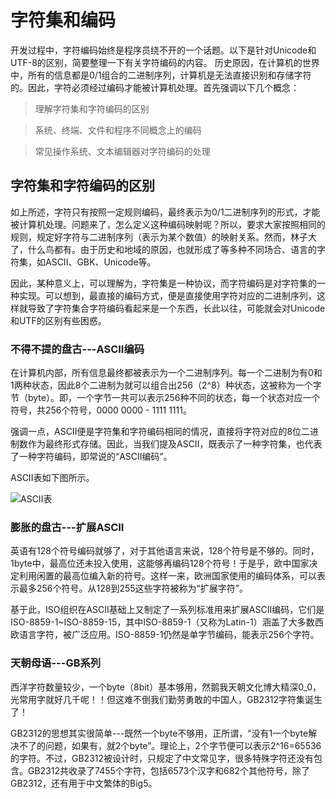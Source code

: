 # 字符集和编码

开发过程中，字符编码始终是程序员绕不开的一个话题。以下是针对Unicode和UTF-8的区别，简要整理一下有关字符编码的内容。
历史原因，在计算机的世界中，所有的信息都是0/1组合的二进制序列，计算机是无法直接识别和存储字符的。因此，字符必须经过编码才能被计算机处理。首先强调以下几个概念：
    
>   理解字符集和字符编码的区别

>   系统、终端、文件和程序不同概念上的编码

>   常见操作系统、文本编辑器对字符编码的处理

##   字符集和字符编码的区别  
如上所述，字符只有按照一定规则编码，最终表示为0/1二进制序列的形式，才能被计算机处理。问题来了，怎么定义这种编码映射呢？所以，要求大家按照相同的规则，规定好字符与二进制序列（表示为某个数值）的映射关系。然而，林子大了，什么鸟都有。由于历史和地域的原因，也就形成了等多种不同场合、语言的字符集，如ASCII、GBK、Unicode等。

因此，某种意义上，可以理解为，字符集是一种协议，而字符编码是对字符集的一种实现。可以想到，最直接的编码方式，便是直接使用字符对应的二进制序列，这样就导致了字符集合字符编码看起来是一个东西，长此以往，可能就会对Unicode和UTF的区别有些困惑。

### 不得不提的盘古---ASCII编码

在计算机内部，所有信息最终都被表示为一个二进制序列。每一个二进制为有0和1两种状态，因此8个二进制为就可以组合出256（2^8）种状态，这被称为一个字节（byte）。即，一个字节一共可以表示256种不同的状态，每一个状态对应一个符号，共256个符号，0000 0000 - 1111 1111。

强调一点，ASCII便是字符集和字符编码相同的情况，直接将字符对应的8位二进制数作为最终形式存储。因此，当我们提及ASCII，既表示了一种字符集，也代表了一种字符编码，即常说的“ASCII编码”。

ASCII表如下图所示。

![ASCII表](https://pic1.zhimg.com/50/bd3b6c7e4f432b6dfbf5838f8e62cd14_hd.png)

### 膨胀的盘古---扩展ASCII

英语有128个符号编码就够了，对于其他语言来说，128个符号是不够的。同时，1byte中，最高位还未投入使用，这能够再编码128个符号！于是乎，欧中国家决定利用闲置的最高位编入新的符号。这样一来，欧洲国家使用的编码体系，可以表示最多256个符号。从128到255这些字符被称为“扩展字符”。

基于此，ISO组织在ASCII基础上又制定了一系列标准用来扩展ASCII编码，它们是ISO-8859-1~ISO-8859-15，其中ISO-8859-1（又称为Latin-1）涵盖了大多数西欧语言字符，被广泛应用。ISO-8859-1仍然是单字节编码，能表示256个字符。

### 天朝母语---GB系列

西洋字符数量较少，一个byte（8bit）基本够用，然鹅我天朝文化博大精深0_0，光常用字就好几千呢！！但这难不倒我们勤劳勇敢的中国人，GB2312字符集诞生了！

GB2312的思想其实很简单---既然一个byte不够用，正所谓，“没有1一个byte解决不了的问题，如果有，就2个byte”。理论上，2个字节便可以表示2^16=65536的字符。不过，GB2312被设计时，只规定了中文常见字，很多特殊字符还没有包含。GB2312共收录了7455个字符，包括6573个汉字和682个其他符号，除了GB2312，还有用于中文繁体的Big5。


